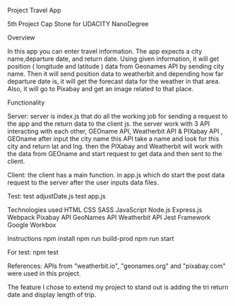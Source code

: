 Project Travel App

5th Project Cap Stone for UDACITY NanoDegree

Overview

In this app you can enter travel information. The app expects a city name,departure date, and return date. Using given information, it will get position ( longitude and latitude ) data from Geonames API by sending city name. Then it will send position data to weatherbit and depending how far departure date is, it will get the forecast data for the weather in that area. Also, it will go to Pixabay and get an image related to that place.

Functionality

Server: server is index.js that do all the working job for sending a request to the app and the return data to the client js. the server work with 3 API interacting with each other, GEOname API, Weatherbit API & PIXabay API , GEOname after input the city name this API take a name and look for this city and return lat and lng. then the PIXabay and Weatherbit will work with the data from GEOname and start request to get data and then sent to the client.

Client: the client has a main function. in app.js which do start the post data request to the server after the user inputs data files.

Test:
test adjustDate.js
test app.js

Technologies used
HTML
CSS
SASS
JavaScript
Node.js
Express.js
Webpack
Pixabay API
GeoNames API
Weatherbit API
Jest Framework
Google Workbox

Instructions
npm install
npm run build-prod
npm run start

For test:
npm test


References:
APIs from "weatherbit.io", "geonames.org" and "pixabay.com" were used in this project.

The feature I chose to extend my project to stand out is adding the tri return date and display length of trip.
